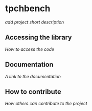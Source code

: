 # tpchbench

*add project short description*

## Accessing the library

*How to access the code*

## Documentation

*A link to the documentation*

## How to contribute

*How others can contribute to the project*